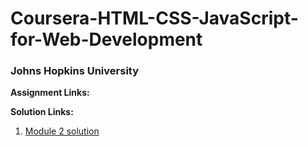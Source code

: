 # Coursera-HTML-CSS-JavaScript-for-Web-Development
### Johns Hopkins University

**Assignment Links:**

**Solution Links:**
1. [Module 2 solution](https://baothi250501.github.io/Coursera-Web-Assignment/module2-solution/index.html)
